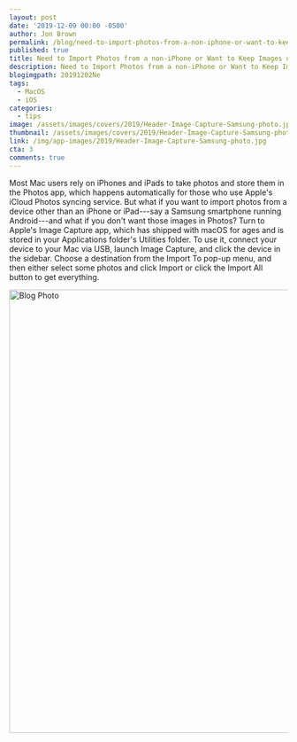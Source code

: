 ```yaml
---
layout: post
date: '2019-12-09 00:00 -0500'
author: Jon Brown
permalink: /blog/need-to-import-photos-from-a-non-iphone-or-want-to-keep-images-out-of-photos/
published: true
title: Need to Import Photos from a non-iPhone or Want to Keep Images out of Photos
description: Need to Import Photos from a non-iPhone or Want to Keep Images out of Photos
blogimgpath: 20191202Ne
tags:
  - MacOS
  - iOS
categories:
  - tips
image: /assets/images/covers/2019/Header-Image-Capture-Samsung-photo.jpg
thumbnail: /assets/images/covers/2019/Header-Image-Capture-Samsung-photo.jpg
link: /img/app-images/2019/Header-Image-Capture-Samsung-photo.jpg
cta: 3
comments: true
---
```

Most Mac users rely on iPhones and iPads to take photos and store them
in the Photos app, which happens automatically for those who use Apple's
iCloud Photos syncing service. But what if you want to import photos
from a device other than an iPhone or iPad---say a Samsung smartphone
running Android---and what if you don't want those images in Photos?
Turn to Apple's Image Capture app, which has shipped with macOS for ages
and is stored in your Applications folder's Utilities folder. To use it,
connect your device to your Mac via USB, launch Image Capture, and click
the device in the sidebar. Choose a destination from the Import To
pop-up menu, and then either select some photos and click Import or
click the Import All button to get everything.

<img alt="Blog Photo" src="{{ site.site_cdn }}/assets/images/blog/2019/20191202Ne/Image-Capture-sample.png" class="img-fluid rounded m-2" width="800" />
